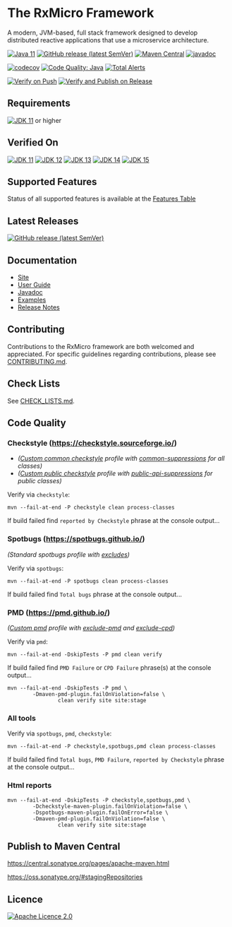 # The RxMicro Framework

A modern, JVM-based, full stack framework designed to develop distributed reactive applications that use a microservice architecture.

[![Java 11](https://img.shields.io/badge/JDK-11-brightgreen?logo=java)](https://openjdk.java.net/projects/jdk/11/)
[![GitHub release (latest SemVer)](https://img.shields.io/github/v/release/rxmicro/rxmicro?color=blue&logo=webpack)](https://github.com/rxmicro/rxmicro/releases)
[![Maven Central](https://img.shields.io/maven-central/v/io.rxmicro/rxmicro?color=green&logoColor=yellow&logo=apache-maven)](https://search.maven.org/search?q=io.rxmicro)
[![javadoc](https://javadoc.io/badge2/io.rxmicro/rxmicro/javadoc.svg?logo=java)](https://javadoc.io/doc/io.rxmicro)

[![codecov](https://codecov.io/gh/rxmicro/rxmicro/branch/master/graph/badge.svg)](https://codecov.io/gh/rxmicro/rxmicro)
[![Code Quality: Java](https://img.shields.io/lgtm/grade/java/g/rxmicro/rxmicro.svg?logo=lgtm&logoWidth=18)](https://lgtm.com/projects/g/rxmicro/rxmicro/context:java)
[![Total Alerts](https://img.shields.io/lgtm/alerts/g/rxmicro/rxmicro.svg?logo=lgtm&logoWidth=18)](https://lgtm.com/projects/g/rxmicro/rxmicro/alerts)

[![Verify on Push](https://github.com/rxmicro/rxmicro/workflows/Verify%20on%20Push/badge.svg)](https://github.com/rxmicro/rxmicro/actions?query=workflow%3A%22Verify+on+Push%22)
[![Verify and Publish on Release](https://github.com/rxmicro/rxmicro/workflows/Verify%20and%20Publish%20on%20Release/badge.svg)](https://github.com/rxmicro/rxmicro/actions?query=workflow%3A%22Verify+and+Publish+on+Release%22)

## Requirements

[![JDK 11](https://img.shields.io/badge/JDK-11-brightgreen?logo=java)](https://openjdk.java.net/projects/jdk/11/) or higher

## Verified On

[![JDK 11](https://img.shields.io/badge/JDK-11-brightgreen?logo=java)](https://openjdk.java.net/projects/jdk/11/)
[![JDK 12](https://img.shields.io/badge/JDK-12-red?logo=java)](https://openjdk.java.net/projects/jdk/12/)
[![JDK 13](https://img.shields.io/badge/JDK-13-red?logo=java)](https://openjdk.java.net/projects/jdk/13/)
[![JDK 14](https://img.shields.io/badge/JDK-14-red?logo=java)](https://openjdk.java.net/projects/jdk/14/)
[![JDK 15](https://img.shields.io/badge/JDK-15-blue?logo=java)](https://openjdk.java.net/projects/jdk/15/)

## Supported Features

Status of all supported features is available at the [Features Table](Features.md)

## Latest Releases

[![GitHub release (latest SemVer)](https://img.shields.io/github/v/release/rxmicro/rxmicro?color=blue&logo=webpack)](https://github.com/rxmicro/rxmicro/releases)

## Documentation

* [Site](https://rxmicro.io)
* [User Guide](https://docs.rxmicro.io/latest/user-guide/index.html)
* [Javadoc](https://javadoc.io/doc/io.rxmicro)
* [Examples](https://github.com/rxmicro/rxmicro-usage/tree/master/examples)
* [Release Notes](https://github.com/rxmicro/rxmicro/blob/master/release/src/main/asciidoc/release-notes/index.md)

## Contributing

Contributions to the RxMicro framework are both welcomed and appreciated.
For specific guidelines regarding contributions, please see [CONTRIBUTING.md](.github/CONTRIBUTING.md).

## Check Lists

See [CHECK_LISTS.md](.github/CHECK_LISTS.md).

## Code Quality

### Checkstyle (https://checkstyle.sourceforge.io/)

* *([Custom common checkstyle](.coding/checkstyle/common-rules.xml) profile with
  [common-suppressions](.coding/checkstyle/common-suppressions.xml) for all classes)*
* *([Custom public checkstyle](.coding/checkstyle/public-api-rules.xml) profile with
  [public-api-suppressions](.coding/checkstyle/public-api-suppressions.xml) for public classes)*

Verify via `checkstyle`:

```shell
mvn --fail-at-end -P checkstyle clean process-classes
```

If build failed find `reported by Checkstyle` phrase at the console output...

### Spotbugs (https://spotbugs.github.io/)

*(Standard spotbugs profile with [excludes](.coding/spotbugs/exclude.xml))*

Verify via `spotbugs`:

```shell
mvn --fail-at-end -P spotbugs clean process-classes
```

If build failed find `Total bugs` phrase at the console output...

### PMD (https://pmd.github.io/)

*([Custom pmd](.coding/pmd/ruleset.xml) profile with
[exclude-pmd](.coding/pmd/exclude-pmd.properties) and [exclude-cpd](.coding/pmd/exclude-cpd.properties))*

Verify via `pmd`:

```shell
mvn --fail-at-end -DskipTests -P pmd clean verify
```

If build failed find `PMD Failure` or `CPD Failure` phrase(s) at the console output...

```shell
mvn --fail-at-end -DskipTests -P pmd \
        -Dmaven-pmd-plugin.failOnViolation=false \
                clean verify site site:stage
```

### All tools

Verify via `spotbugs`, `pmd`, `checkstyle`:

```shell
mvn --fail-at-end -P checkstyle,spotbugs,pmd clean process-classes
```

If build failed find `Total bugs`, `PMD Failure`, `reported by Checkstyle` phrase at the console output...

### Html reports

```shell
mvn --fail-at-end -DskipTests -P checkstyle,spotbugs,pmd \
        -Dcheckstyle-maven-plugin.failOnViolation=false \
        -Dspotbugs-maven-plugin.failOnError=false \
        -Dmaven-pmd-plugin.failOnViolation=false \
                clean verify site site:stage
```

## Publish to Maven Central

https://central.sonatype.org/pages/apache-maven.html

https://oss.sonatype.org/#stagingRepositories

## Licence

[![Apache Licence 2.0](https://img.shields.io/badge/licence-Apache%20License%202.0-red?logo=apache)](https://github.com/rxmicro/rxmicro/blob/master/LICENSE)
